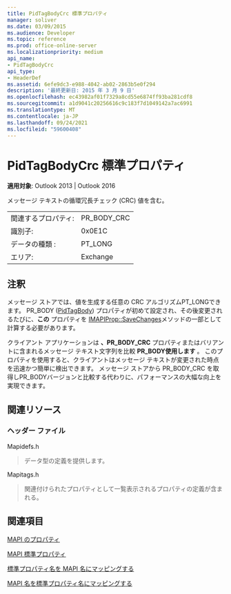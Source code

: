 ```yaml
---
title: PidTagBodyCrc 標準プロパティ
manager: soliver
ms.date: 03/09/2015
ms.audience: Developer
ms.topic: reference
ms.prod: office-online-server
ms.localizationpriority: medium
api_name:
- PidTagBodyCrc
api_type:
- HeaderDef
ms.assetid: 6efe9dc3-e988-4042-ab02-2863b5e0f294
description: '最終更新日: 2015 年 3 月 9 日'
ms.openlocfilehash: ec43982af01f7329a8cd55e6874ff93ba281cdf8
ms.sourcegitcommit: a1d9041c20256616c9c183f7d1049142a7ac6991
ms.translationtype: MT
ms.contentlocale: ja-JP
ms.lasthandoff: 09/24/2021
ms.locfileid: "59600408"
---
```

# <a name="pidtagbodycrc-canonical-property"></a>PidTagBodyCrc 標準プロパティ

  
  
**適用対象**: Outlook 2013 | Outlook 2016 
  
メッセージ テキストの循環冗長チェック (CRC) 値を含む。
  
|||
|:-----|:-----|
|関連するプロパティ:  <br/> |PR_BODY_CRC  <br/> |
|識別子:  <br/> |0x0E1C  <br/> |
|データの種類 :   <br/> |PT_LONG  <br/> |
|エリア:  <br/> |Exchange  <br/> |
   
## <a name="remarks"></a>注釈

メッセージ ストアでは、値を生成する任意の CRC アルゴリズムPT_LONGできます。 PR_BODY ([PidTagBody](pidtagbody-canonical-property.md)) プロパティが初めて設定され、その後変更されるたびに、**この** プロパティを [IMAPIProp::SaveChanges](imapiprop-savechanges.md)メソッドの一部として計算する必要があります。
  
クライアント アプリケーションは **、PR_BODY_CRC** プロパティまたはバリアントに含まれるメッセージ テキスト文字列を比較 **PR_BODY使用します** 。 このプロパティを使用すると、クライアントはメッセージ テキストが変更された時点を迅速かつ簡単に検出できます。 メッセージ ストアから PR_BODY_CRC を取得しPR_BODYバージョンと比較する代わりに、パフォーマンスの大幅な向上を実現できます。 
  
## <a name="related-resources"></a>関連リソース

### <a name="header-files"></a>ヘッダー ファイル

Mapidefs.h
  
> データ型の定義を提供します。
    
Mapitags.h
  
> 関連付けられたプロパティとして一覧表示されるプロパティの定義が含まれる。
    
## <a name="see-also"></a>関連項目



[MAPI のプロパティ](mapi-properties.md)
  
[MAPI 標準プロパティ](mapi-canonical-properties.md)
  
[標準プロパティ名を MAPI 名にマッピングする](mapping-canonical-property-names-to-mapi-names.md)
  
[MAPI 名を標準プロパティ名にマッピングする](mapping-mapi-names-to-canonical-property-names.md)

